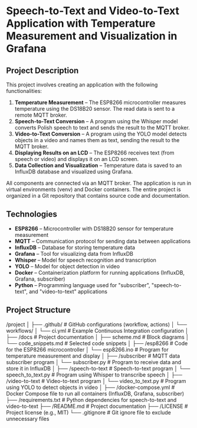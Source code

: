 # Speech-to-Text and Video-to-Text Application with Temperature Measurement and Visualization in Grafana

## Project Description

This project involves creating an application with the following functionalities:
1. **Temperature Measurement** – The ESP8266 microcontroller measures temperature using the DS18B20 sensor. The read data is sent to a remote MQTT broker.
2. **Speech-to-Text Conversion** – A program using the Whisper model converts Polish speech to text and sends the result to the MQTT broker.
3. **Video-to-Text Conversion** – A program using the YOLO model detects objects in a video and names them as text, sending the result to the MQTT broker.
4. **Displaying Results on an LCD** – The ESP8266 receives text (from speech or video) and displays it on an LCD screen.
5. **Data Collection and Visualization** – Temperature data is saved to an InfluxDB database and visualized using Grafana.

All components are connected via an MQTT broker. The application is run in virtual environments (venv) and Docker containers. The entire project is organized in a Git repository that contains source code and documentation.

## Technologies

- **ESP8266** – Microcontroller with DS18B20 sensor for temperature measurement
- **MQTT** – Communication protocol for sending data between applications
- **InfluxDB** – Database for storing temperature data
- **Grafana** – Tool for visualizing data from InfluxDB
- **Whisper** – Model for speech recognition and transcription
- **YOLO** – Model for object detection in video
- **Docker** – Containerization platform for running applications (InfluxDB, Grafana, subscriber)
- **Python** – Programming language used for "subscriber", "speech-to-text", and "video-to-text" applications

## Project Structure

/project
│
├── .github/                     # GitHub configurations (workflow, actions)
│   └── workflows/
│       └── ci.yml               # Example Continuous Integration configuration
│
├── /docs                        # Project documentation
│   ├── scheme.md                # Block diagrams
│   └── code_snippets.md         # Selected code snippets
│
├── /esp8266                     # Code for the ESP8266 microcontroller
│   └── esp8266.ino              # Program for temperature measurement and display
│
├── /subscriber                  # MQTT data subscriber program
│   └── subscriber.py            # Program to receive data and store it in InfluxDB
│
├── /speech-to-text              # Speech-to-text program
│   └── speech_to_text.py        # Program using Whisper to transcribe speech
│
├── /video-to-text               # Video-to-text program
│   └── video_to_text.py         # Program using YOLO to detect objects in video
│
├── /docker-compose.yml          # Docker Compose file to run all containers (InfluxDB, Grafana, subscriber)
├── /requirements.txt            # Python dependencies for speech-to-text and video-to-text
├── /README.md                   # Project documentation
├── /LICENSE                     # Project license (e.g., MIT)
└── .gitignore                   # Git ignore file to exclude unnecessary files


